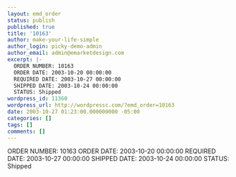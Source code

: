 ```yaml
---
layout: emd_order
status: publish
published: true
title: '10163'
author: make-your-life-simple
author_login: picky-demo-admin
author_email: admin@emarketdesign.com
excerpt: |-
  ORDER NUMBER: 10163
  ORDER DATE: 2003-10-20 00:00:00
  REQUIRED DATE: 2003-10-27 00:00:00
  SHIPPED DATE: 2003-10-24 00:00:00
  STATUS: Shipped
wordpress_id: 11360
wordpress_url: http://wordpressc.com/?emd_order=10163
date: 2003-10-27 01:23:00.000000000 -05:00
categories: []
tags: []
comments: []
---
```

ORDER NUMBER: 10163
ORDER DATE: 2003-10-20 00:00:00
REQUIRED DATE: 2003-10-27 00:00:00
SHIPPED DATE: 2003-10-24 00:00:00
STATUS: Shipped
